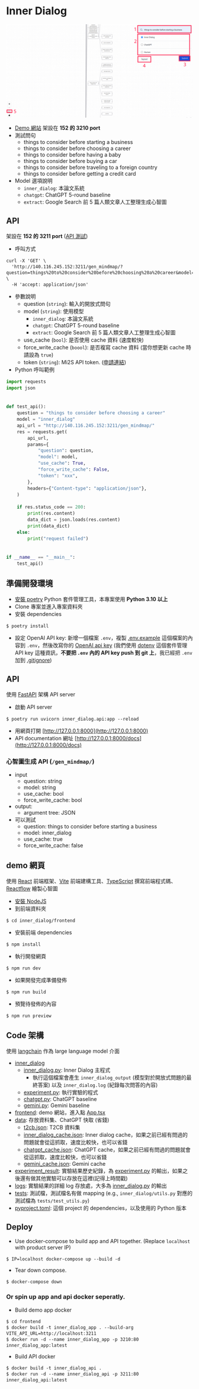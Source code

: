 # Inner Dialog

![img](./img/screenshot.png)
- [Demo 網站](http://140.116.245.152:3210/) 架設在 **152 的 3210 port**
- 測試問句
    - things to consider before starting a business
    - things to consider before choosing a career
    - things to consider before having a baby
    - things to consider before buying a car
    - things to consider before traveling to a foreign country
    - things to consider before getting a credit card
- Model 選項說明
    - `inner_dialog`: 本論文系統
    - `chatgpt`: ChatGPT 5-round baseline
    - `extract`: Google Search 前 5 篇人類文章人工整理生成心智圖


## API 
架設在 **152 的 3211 port** ([API 測試](http://140.116.245.152:3211/docs))

- 呼叫方式

```shell
curl -X 'GET' \
  'http://140.116.245.152:3211/gen_mindmap/?question=things%20to%20consider%20before%20choosing%20a%20career&model=inner_dialog&token=xxx&use_cache=true&foce_write_cache=false' \
  -H 'accept: application/json'
```
- 參數說明
    - question (`string`): 輸入的開放式問句
    - model (`string`): 使用模型
        - `inner_dialog`: 本論文系統
        - `chatgpt`: ChatGPT 5-round baseline
        - `extract`: Google Search 前 5 篇人類文章人工整理生成心智圖
    - use_cache (`bool`): 是否使用 cache 資料 (速度較快)
    - force_write_cache (`boool`): 是否複寫 cache 資料 (當你想更新 cache 時請設為 `true`)
    - token (`string`): Mi2S API token. ([申請連結](http://140.116.245.150/api/login.php))
- Python 呼叫範例

```python
import requests
import json


def test_api():
    question = "things to consider before choosing a career"
    model = "inner_dialog"
    api_url = "http://140.116.245.152:3211/gen_mindmap/"
    res = requests.get(
        api_url,
        params={
            "question": question,
            "model": model,
            "use_cache": True,
            "force_write_cache": False,
            "token": "xxx",
        },
        headers={"Content-type": "application/json"},
    )

    if res.status_code == 200:
        print(res.content)
        data_dict = json.loads(res.content)
        print(data_dict)
    else:
        print("request failed")


if __name__ == "__main__":
    test_api()

```


## 準備開發環境
- [安裝 poetry](https://python-poetry.org/docs/#installation) Python 套件管理工具，本專案使用 **Python 3.10 以上**
- Clone 專案並進入專案資料夾
- 安裝 dependencies
```
$ poetry install
```
- 設定 OpenAI API key: 新增一個檔案 `.env`，複製 [.env.example](./.env.example) 這個檔案的內容到 `.env`，然後改寫你的 [OpenAI api key](https://platform.openai.com/account/api-keys) (我們使用 [dotenv](https://github.com/theskumar/python-dotenv) 這個套件管理 API key 這種資訊，**不要把 `.env` 內的 API key push 到 git 上**，我已經把 `.env` 加到 [.gitignore](./.gitignore))

## API
使用 [FastAPI](https://fastapi.tiangolo.com/) 架構 API server

- 啟動 API server
```
$ poetry run uvicorn inner_dialog.api:app --reload 
```
- 用網頁打開 [http://127.0.0.1:8000](http://127.0.0.1:8000)
- API documentation 網址 [http://127.0.0.1:8000/docs](http://127.0.0.1:8000/docs)


### 心智圖生成 API (`/gen_mindmap/`)
- input
  - question: string
  - model: string
  - use_cache: bool
  - force_write_cache: bool
- output: 
  - argument tree: JSON
- 可以測試
  - question: things to consider before starting a business
  - model: inner_dialog
  - use_cache: true
  - force_write_cache: false

## demo 網頁
使用 [React](https://react.dev/) 前端框架、[Vite](https://vitejs.dev/) 前端建構工具、[TypeScript](https://www.typescriptlang.org/) 撰寫前端程式碼、[Reactflow](https://reactflow.dev/) 繪製心智圖

- [安裝 NodeJS](https://nodejs.org/en/download)
- 到前端資料夾
```
$ cd inner_dialog/frontend
```
- 安裝前端 dependencies
```
$ npm install
```
- 執行開發網頁
```
$ npm run dev
```
- 如果開發完成準備發佈
```
$ npm run build
```
- 預覽待發佈的內容
```
$ npm run preview
```

## Code 架構
使用 [langchain](https://python.langchain.com/docs/get_started/introduction.html) 作為 large language model 介面


- [inner_dialog](./inner_dialog/)
  - [inner_dialog.py](./inner_dialog/inner_dialog.py): Inner Dialog 主程式
    - 執行這個檔案會產生 `inner_dialog_output` (模型對於開放式問題的最終答案) 以及 `inner_dialog.log` (紀錄每次問答的內容)
  - [experiment.py](./inner_dialog/experiment.py): 執行實驗的程式
  - [chatgpt.py](./inner_dialog/chatgpt.py): ChatGPT baseline
  - [gemini.py](./inner_dialog/gemini.py): Gemini baseline
- [frontend](./frontend/): demo 網站，進入點 [App.tsx](./frontend/src/App.tsx)
- [data](./data/): 存放資料集、ChatGPT 快取 (省錢)
  - [t2cb.json](./data/t2cb.json): T2CB 資料集
  - [inner_dialog_cache.json](./data/inner_dialog_cache.json): Inner dialog cache，如果之前已經有問過的問題就會從這抓取，速度比較快，也可以省錢
  - [chatgpt_cache.json](./data/chatgpt_cache.json): ChatGPT cache，如果之前已經有問過的問題就會從這抓取，速度比較快，也可以省錢
  - [gemini_cache.json](./data/gemini_cache.json): Gemini cache
- [experiment_result](./experiment_result/): 實驗結果歷史紀錄，為 [experiment.py](./inner_dialog/experiment.py) 的輸出，如果之後還有做其他實驗可以存放在這裡(記得上時間戳)
- [logs](./logs/): 實驗結果的詳細 log 存放處，大多為 [inner_dialog.py](./inner_dialog/inner_dialog.py) 的輸出
- [tests](./tests/): 測試檔，測試檔名有做 mapping (e.g., `inner_dialog/utils.py` 對應的測試檔為 `tests/test_utils.py`)
- [pyproject.toml](./pyproject.toml): 這個 project 的 dependencies，以及使用的 Python 版本

## Deploy
- Use docker-compose to build app and API together. (Replace `localhost` with product server IP)
```
$ IP=localhost docker-compose up --build -d
```
- Tear down compose.
```
$ docker-compose down
```

### Or spin up app and api docker seperatly.
- Build demo app docker
```
$ cd frontend
$ docker build -t inner_dialog_app . --build-arg VITE_API_URL=http://localhost:3211
$ docker run -d --name inner_dialog_app -p 3210:80 inner_dialog_app:latest
```
- Build API docker
```
$ docker build -t inner_dialog_api .
$ docker run -d --name inner_dialog_api -p 3211:80 inner_dialog_api:latest
```